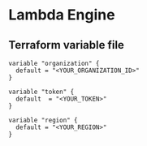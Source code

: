 # Lambda Engine



## Terraform variable file

```
variable "organization" {
  default = "<YOUR_ORGANIZATION_ID>"
}

variable "token" {
  default  = "<YOUR_TOKEN>"
}

variable "region" {
  default = "<YOUR_REGION>"
}
```
